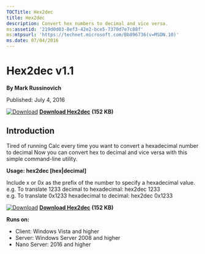 ```yaml
--- 
TOCTitle: Hex2dec
title: Hex2dec
description: Convert hex numbers to decimal and vice versa.
ms:assetid: '219d0d03-8ef3-42e2-bce5-7370d7e7c88f'
ms:mtpsurl: 'https://technet.microsoft.com/Bb896736(v=MSDN.10)'
ms.date: 07/04/2016
---
```


Hex2dec v1.1
============

**By Mark Russinovich**

Published: July 4, 2016

[![Download](/media/landing/sysinternals/download_sm.png)](https://download.sysinternals.com/files/Hex2Dec.zip) [**Download Hex2dec**](https://download.sysinternals.com/files/Hex2Dec.zip) **(152 KB)**


## Introduction

Tired of running Calc every time you want to convert a hexadecimal number
to decimal Now you can convert hex to decimal and vice versa with this
simple command-line utility.

**Usage: hex2dec \[hex|decimal\]**

Include x or 0x as the prefix of the number to specify a hexadecimal
value.  
e.g. To translate 1233 decimal to hexadecimal: hex2dec 1233  
e.g. To translate 0x1233 hexadecimal to decimal: hex2dec 0x1233

[![Download](/media/landing/sysinternals/download_sm.png)](https://download.sysinternals.com/files/Hex2Dec.zip) [**Download Hex2dec**](https://download.sysinternals.com/files/Hex2Dec.zip) **(152 KB)**

**Runs on:**

-   Client: Windows Vista and higher
-   Server: Windows Server 2008 and higher
-   Nano Server: 2016 and higher
